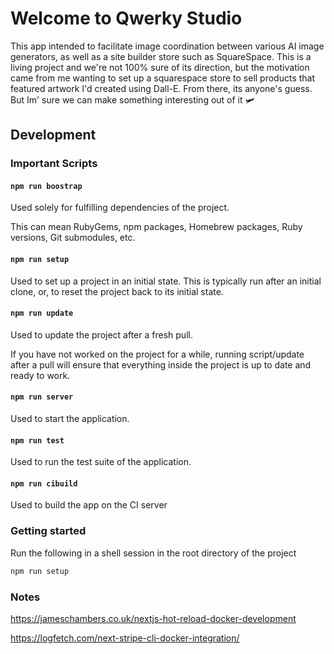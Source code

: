 # Welcome to Qwerky Studio

This app intended to facilitate image coordination between various AI image generators, as well as a site builder store such as SquareSpace. This is a living project and we're not 100% sure of its direction, but the motivation came from me wanting to set up a squarespace store to sell products that featured artwork I'd created using Dall-E. From there, its anyone's guess. But Im' sure we can make something interesting out of it 🛩️

## Development

### Important Scripts

#### `npm run boostrap`

Used solely for fulfilling dependencies of the project.

This can mean RubyGems, npm packages, Homebrew packages, Ruby versions, Git submodules, etc.

#### `npm run setup`

Used to set up a project in an initial state. This is typically run after an initial clone, or, to reset the project back to its initial state.

#### `npm run update`

Used to update the project after a fresh pull.

If you have not worked on the project for a while, running script/update after a pull will ensure that everything inside the project is up to date and ready to work.

#### `npm run server`

Used to start the application.

#### `npm run test`

Used to run the test suite of the application.

#### `npm run cibuild`

Used to build the app on the CI server

### Getting started

Run the following in a shell session in the root directory of the project

```sh
npm run setup
```

### Notes

https://jameschambers.co.uk/nextjs-hot-reload-docker-development

https://logfetch.com/next-stripe-cli-docker-integration/
